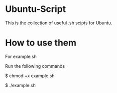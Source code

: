 # Ubuntu-Script
This is the collection of useful .sh scipts for Ubuntu.

# How to use them

For example.sh

Run the following commands

$ chmod +x example.sh

$ ./example.sh
